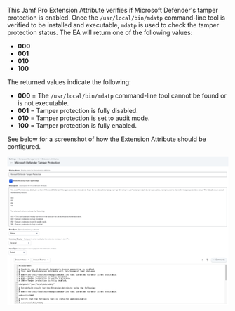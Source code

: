 This Jamf Pro Extension Attribute verifies if Microsoft Defender's tamper protection is enabled. Once the `/usr/local/bin/mdatp` command-line tool is verified to be installed and executable, `mdatp` is used to check the tamper protection status. The EA will return one of the following values:

* **000**
* **001**
* **010**
* **100**

The returned values indicate the following:

* **000** = The `/usr/local/bin/mdatp` command-line tool cannot be found or is not executable.
* **001** = Tamper protection is fully disabled.
* **010** = Tamper protection is set to audit mode.
* **100** = Tamper protection is fully enabled.

See below for a screenshot of how the Extension Attribute should be configured.

![](Jamf_Pro_Extension_Attribute.png)